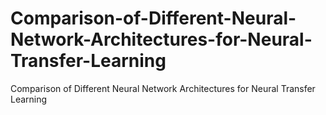 # Comparison-of-Different-Neural-Network-Architectures-for-Neural-Transfer-Learning
Comparison of Different Neural Network Architectures for Neural Transfer Learning
